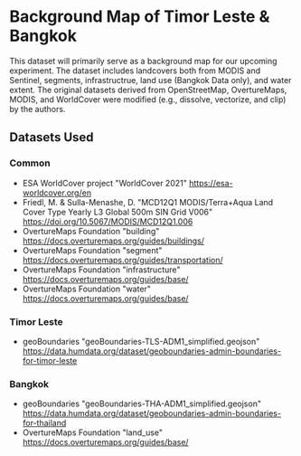# Background Map of Timor Leste & Bangkok
This dataset will primarily serve as a background map for our upcoming experiment. The dataset includes landcovers both from MODIS and Sentinel, segments, infrastructrue, land use (Bangkok Data only), and water extent. The original datasets derived from OpenStreetMap, OvertureMaps, MODIS, and WorldCover were modified (e.g., dissolve, vectorize, and clip) by the authors. 

## Datasets Used
### Common
- ESA WorldCover project "WorldCover 2021" https://esa-worldcover.org/en 
- Friedl, M. & Sulla-Menashe, D. "MCD12Q1 MODIS/Terra+Aqua Land Cover Type Yearly L3 Global 500m SIN Grid V006" https://doi.org/10.5067/MODIS/MCD12Q1.006 
- OvertureMaps Foundation "building" https://docs.overturemaps.org/guides/buildings/
- OvertureMaps Foundation "segment" https://docs.overturemaps.org/guides/transportation/ 
- OvertureMaps Foundation "infrastructure" https://docs.overturemaps.org/guides/base/ 
- OvertureMaps Foundation "water" https://docs.overturemaps.org/guides/base/


### Timor Leste
- geoBoundaries "geoBoundaries-TLS-ADM1_simplified.geojson" https://data.humdata.org/dataset/geoboundaries-admin-boundaries-for-timor-leste

### Bangkok
- geoBoundaries "geoBoundaries-THA-ADM1_simplified.geojson" https://data.humdata.org/dataset/geoboundaries-admin-boundaries-for-thailand
- OvertureMaps Foundation "land_use" https://docs.overturemaps.org/guides/base/ 